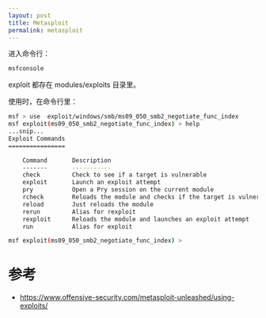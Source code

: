 ```yaml
---
layout: post
title: Metasploit
permalink: metasploit
---
```


进入命令行：

```bash
msfconsole
```


exploit 都存在 modules/exploits 目录里。

使用时，在命令行里：

```bash
msf > use  exploit/windows/smb/ms09_050_smb2_negotiate_func_index
msf exploit(ms09_050_smb2_negotiate_func_index) > help
...snip...
Exploit Commands
================

    Command       Description
    -------       -----------
    check         Check to see if a target is vulnerable
    exploit       Launch an exploit attempt
    pry           Open a Pry session on the current module
    rcheck        Reloads the module and checks if the target is vulnerable
    reload        Just reloads the module
    rerun         Alias for rexploit
    rexploit      Reloads the module and launches an exploit attempt
    run           Alias for exploit

msf exploit(ms09_050_smb2_negotiate_func_index) >
```



# 参考
- https://www.offensive-security.com/metasploit-unleashed/using-exploits/
